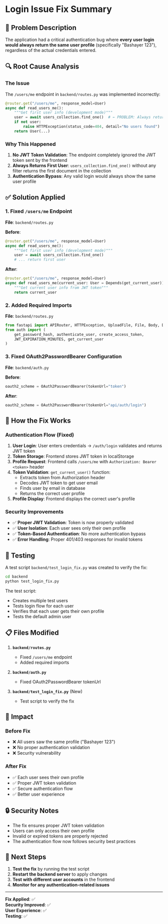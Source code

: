 # Login Issue Fix Summary

## 🐛 Problem Description

The application had a critical authentication bug where **every user login would always return the same user profile** (specifically "Bashayer 123"), regardless of the actual credentials entered.

## 🔍 Root Cause Analysis

### The Issue
The `/users/me` endpoint in `backend/routes.py` was implemented incorrectly:

```python
@router.get("/users/me", response_model=User)
async def read_users_me():
    """Get first user info (development mode)"""
    user = await users_collection.find_one()  # ← PROBLEM: Always returns first user
    if not user:
        raise HTTPException(status_code=404, detail="No users found")
    return User(...)
```

### Why This Happened
1. **No JWT Token Validation**: The endpoint completely ignored the JWT token sent by the frontend
2. **Always Returns First User**: `users_collection.find_one()` without any filter returns the first document in the collection
3. **Authentication Bypass**: Any valid login would always show the same user profile

## ✅ Solution Applied

### 1. Fixed `/users/me` Endpoint
**File**: `backend/routes.py`

**Before**:
```python
@router.get("/users/me", response_model=User)
async def read_users_me():
    """Get first user info (development mode)"""
    user = await users_collection.find_one()
    # ... return first user
```

**After**:
```python
@router.get("/users/me", response_model=User)
async def read_users_me(current_user: User = Depends(get_current_user)):
    """Get current user info from JWT token"""
    return current_user
```

### 2. Added Required Imports
**File**: `backend/routes.py`

```python
from fastapi import APIRouter, HTTPException, UploadFile, File, Body, Depends
from auth import (
    get_password_hash, authenticate_user, create_access_token, 
    JWT_EXPIRATION_MINUTES, get_current_user
)
```

### 3. Fixed OAuth2PasswordBearer Configuration
**File**: `backend/auth.py`

**Before**:
```python
oauth2_scheme = OAuth2PasswordBearer(tokenUrl="token")
```

**After**:
```python
oauth2_scheme = OAuth2PasswordBearer(tokenUrl="api/auth/login")
```

## 🔧 How the Fix Works

### Authentication Flow (Fixed)
1. **User Login**: User enters credentials → `/auth/login` validates and returns JWT token
2. **Token Storage**: Frontend stores JWT token in localStorage
3. **Profile Request**: Frontend calls `/users/me` with `Authorization: Bearer <token>` header
4. **Token Validation**: `get_current_user()` function:
   - Extracts token from Authorization header
   - Decodes JWT token to get user email
   - Finds user by email in database
   - Returns the correct user profile
5. **Profile Display**: Frontend displays the correct user's profile

### Security Improvements
- ✅ **Proper JWT Validation**: Token is now properly validated
- ✅ **User Isolation**: Each user sees only their own profile
- ✅ **Token-Based Authentication**: No more authentication bypass
- ✅ **Error Handling**: Proper 401/403 responses for invalid tokens

## 🧪 Testing

A test script `backend/test_login_fix.py` was created to verify the fix:

```bash
cd backend
python test_login_fix.py
```

The test script:
- Creates multiple test users
- Tests login flow for each user
- Verifies that each user gets their own profile
- Tests the default admin user

## 📋 Files Modified

1. **`backend/routes.py`**
   - Fixed `/users/me` endpoint
   - Added required imports

2. **`backend/auth.py`**
   - Fixed OAuth2PasswordBearer tokenUrl

3. **`backend/test_login_fix.py`** (New)
   - Test script to verify the fix

## 🚀 Impact

### Before Fix
- ❌ All users saw the same profile ("Bashayer 123")
- ❌ No proper authentication validation
- ❌ Security vulnerability

### After Fix
- ✅ Each user sees their own profile
- ✅ Proper JWT token validation
- ✅ Secure authentication flow
- ✅ Better user experience

## 🔒 Security Notes

- The fix ensures proper JWT token validation
- Users can only access their own profile
- Invalid or expired tokens are properly rejected
- The authentication flow now follows security best practices

## 📝 Next Steps

1. **Test the fix** by running the test script
2. **Restart the backend server** to apply changes
3. **Test with different user accounts** in the frontend
4. **Monitor for any authentication-related issues**

---

**Fix Applied**: ✅  
**Security Improved**: ✅  
**User Experience**: ✅  
**Testing**: ✅
